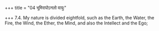 +++
title = "04 भूमिरापोऽनलो वायुः"

+++
7.4. My nature is divided eightfold, such as the Earth, the Water, the
Fire, the Wind, the Ether, the Mind, and also the Intellect and the Ego;
